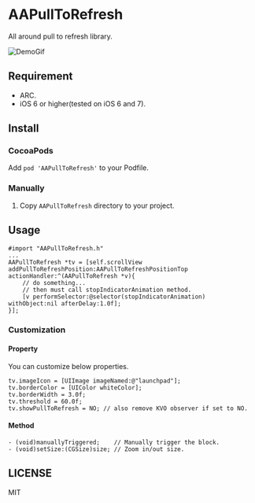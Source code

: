 AAPullToRefresh
===============

All around pull to refresh library.

![DemoGif](http://f.cl.ly/items/1H1r3g3g20241k3f0Y3z/demo3.gif)

## Requirement
- ARC.
- iOS 6 or higher(tested on iOS 6 and 7).

## Install
### CocoaPods
Add `pod 'AAPullToRefresh'` to your Podfile.

### Manually

1. Copy `AAPullToRefresh` directory to your project.

## Usage

    #import "AAPullToRefresh.h"
    ...
    AAPullToRefresh *tv = [self.scrollView addPullToRefreshPosition:AAPullToRefreshPositionTop actionHandler:^(AAPullToRefresh *v){
        // do something...
        // then must call stopIndicatorAnimation method.
        [v performSelector:@selector(stopIndicatorAnimation) withObject:nil afterDelay:1.0f];
    }];
    
### Customization
#### Property
You can customize below properties.

    tv.imageIcon = [UIImage imageNamed:@"launchpad"];
    tv.borderColor = [UIColor whiteColor];
    tv.borderWidth = 3.0f;
    tv.threshold = 60.0f;
    tv.showPullToRefresh = NO; // also remove KVO observer if set to NO.

#### Method
    - (void)manuallyTriggered;    // Manually trigger the block.
    - (void)setSize:(CGSize)size; // Zoom in/out size.
    
## LICENSE
MIT
